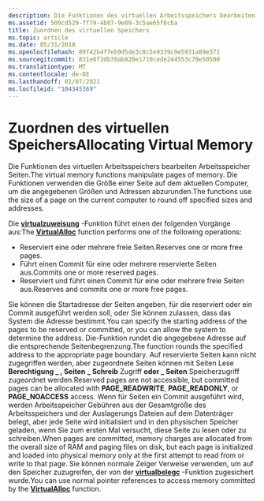 ```yaml
---
description: Die Funktionen des virtuellen Arbeitsspeichers bearbeiten Arbeitsspeicher Seiten. Die Funktionen verwenden die Größe einer Seite auf dem aktuellen Computer, um die angegebenen Größen und Adressen abzurunden.
ms.assetid: 509cd529-ff79-4b07-9e09-3c5ae65f6cba
title: Zuordnen des virtuellen Speichers
ms.topic: article
ms.date: 05/31/2018
ms.openlocfilehash: 89f42b4f7eb9d5de3c8c5e9339c9e5931a89e371
ms.sourcegitcommit: 831e8f3db78ab820e1710cede244553c70e50500
ms.translationtype: MT
ms.contentlocale: de-DE
ms.lasthandoff: 01/07/2021
ms.locfileid: "104345369"
---
```

# <a name="allocating-virtual-memory"></a><span data-ttu-id="67a17-104">Zuordnen des virtuellen Speichers</span><span class="sxs-lookup"><span data-stu-id="67a17-104">Allocating Virtual Memory</span></span>

<span data-ttu-id="67a17-105">Die Funktionen des virtuellen Arbeitsspeichers bearbeiten Arbeitsspeicher Seiten.</span><span class="sxs-lookup"><span data-stu-id="67a17-105">The virtual memory functions manipulate pages of memory.</span></span> <span data-ttu-id="67a17-106">Die Funktionen verwenden die Größe einer Seite auf dem aktuellen Computer, um die angegebenen Größen und Adressen abzurunden.</span><span class="sxs-lookup"><span data-stu-id="67a17-106">The functions use the size of a page on the current computer to round off specified sizes and addresses.</span></span>

<span data-ttu-id="67a17-107">Die [**virtualzuweisung**](/windows/win32/api/memoryapi/nf-memoryapi-virtualalloc) -Funktion führt einen der folgenden Vorgänge aus:</span><span class="sxs-lookup"><span data-stu-id="67a17-107">The [**VirtualAlloc**](/windows/win32/api/memoryapi/nf-memoryapi-virtualalloc) function performs one of the following operations:</span></span>

-   <span data-ttu-id="67a17-108">Reserviert eine oder mehrere freie Seiten.</span><span class="sxs-lookup"><span data-stu-id="67a17-108">Reserves one or more free pages.</span></span>
-   <span data-ttu-id="67a17-109">Führt einen Commit für eine oder mehrere reservierte Seiten aus.</span><span class="sxs-lookup"><span data-stu-id="67a17-109">Commits one or more reserved pages.</span></span>
-   <span data-ttu-id="67a17-110">Reserviert und führt einen Commit für eine oder mehrere freie Seiten aus.</span><span class="sxs-lookup"><span data-stu-id="67a17-110">Reserves and commits one or more free pages.</span></span>

<span data-ttu-id="67a17-111">Sie können die Startadresse der Seiten angeben, für die reserviert oder ein Commit ausgeführt werden soll, oder Sie können zulassen, dass das System die Adresse bestimmt.</span><span class="sxs-lookup"><span data-stu-id="67a17-111">You can specify the starting address of the pages to be reserved or committed, or you can allow the system to determine the address.</span></span> <span data-ttu-id="67a17-112">Die-Funktion rundet die angegebene Adresse auf die entsprechende Seitenbegrenzung.</span><span class="sxs-lookup"><span data-stu-id="67a17-112">The function rounds the specified address to the appropriate page boundary.</span></span> <span data-ttu-id="67a17-113">Auf reservierte Seiten kann nicht zugegriffen werden, aber zugeordnete Seiten können mit Seiten Lese **Berechtigung \_ , Seiten** **\_ Schreib** Zugriff **oder \_ Seiten** Speicherzugriff zugeordnet werden.</span><span class="sxs-lookup"><span data-stu-id="67a17-113">Reserved pages are not accessible, but committed pages can be allocated with **PAGE\_READWRITE**, **PAGE\_READONLY**, or **PAGE\_NOACCESS** access.</span></span> <span data-ttu-id="67a17-114">Wenn für Seiten ein Commit ausgeführt wird, werden Arbeitsspeicher Gebühren aus der Gesamtgröße des Arbeitsspeichers und der Auslagerungs Dateien auf dem Datenträger belegt, aber jede Seite wird initialisiert und in den physischen Speicher geladen, wenn Sie zum ersten Mal versucht, diese Seite zu lesen oder zu schreiben.</span><span class="sxs-lookup"><span data-stu-id="67a17-114">When pages are committed, memory charges are allocated from the overall size of RAM and paging files on disk, but each page is initialized and loaded into physical memory only at the first attempt to read from or write to that page.</span></span> <span data-ttu-id="67a17-115">Sie können normale Zeiger Verweise verwenden, um auf den Speicher zuzugreifen, der von der [**virtualbelegc**](/windows/win32/api/memoryapi/nf-memoryapi-virtualalloc) -Funktion zugesichert wurde.</span><span class="sxs-lookup"><span data-stu-id="67a17-115">You can use normal pointer references to access memory committed by the [**VirtualAlloc**](/windows/win32/api/memoryapi/nf-memoryapi-virtualalloc) function.</span></span>

 

 
